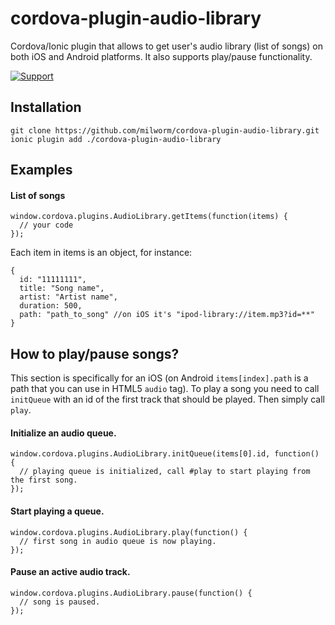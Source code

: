 # cordova-plugin-audio-library
Cordova/Ionic plugin that allows to get user's audio library (list of songs) on both iOS and Android platforms. 
It also supports play/pause functionality.

[![Support](https://supporter.60devs.com/api/b/399936c021d5111d90001de85283a4b5)](https://supporter.60devs.com/give/399936c021d5111d90001de85283a4b5)

## Installation
```
git clone https://github.com/milworm/cordova-plugin-audio-library.git
ionic plugin add ./cordova-plugin-audio-library
```

## Examples
#### List of songs
```
window.cordova.plugins.AudioLibrary.getItems(function(items) {
  // your code
});
```
Each item in items is an object, for instance:
```
{
  id: "11111111",
  title: "Song name",
  artist: "Artist name",
  duration: 500,
  path: "path_to_song" //on iOS it's "ipod-library://item.mp3?id=**"
}
```

## How to play/pause songs?
This section is specifically for an iOS (on Android `items[index].path` is a path that you can use in HTML5 `audio` tag). To play a song you need to call `initQueue` with an id of the first track that should be played. Then simply call `play`.

#### Initialize an audio queue.
```
window.cordova.plugins.AudioLibrary.initQueue(items[0].id, function() {
  // playing queue is initialized, call #play to start playing from the first song.
});
```

#### Start playing a queue.
```
window.cordova.plugins.AudioLibrary.play(function() {
  // first song in audio queue is now playing.
});
```

#### Pause an active audio track.
```
window.cordova.plugins.AudioLibrary.pause(function() {
  // song is paused.
});
```
